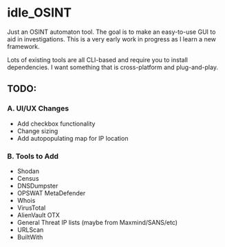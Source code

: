 # idle_OSINT

Just an OSINT automaton tool. The goal is to make an easy-to-use GUI to aid in investigations. This is a very early work in progress as I learn a new framework.

Lots of existing tools are all CLI-based and require you to install dependencies. I want something that is cross-platform and plug-and-play.

## TODO:

### A. UI/UX Changes
- Add checkbox functionality
- Change sizing
- Add autopopulating map for IP location

### B. Tools to Add
- Shodan
- Census
- DNSDumpster
- OPSWAT MetaDefender
- Whois
- VirusTotal
- AlienVault OTX
- General Threat IP lists (maybe from Maxmind/SANS/etc)
- URLScan
- BuiltWith
